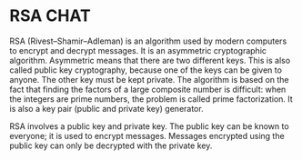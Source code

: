 # RSA CHAT
RSA (Rivest–Shamir–Adleman) is an algorithm used by modern computers to encrypt and decrypt messages. It is an asymmetric cryptographic algorithm. Asymmetric means that there are two different keys. This is also called public key cryptography, because one of the keys can be given to anyone. The other key must be kept private. The algorithm is based on the fact that finding the factors of a large composite number is difficult: when the integers are prime numbers, the problem is called prime factorization. It is also a key pair (public and private key) generator. 

RSA involves a public key and private key. The public key can be known to everyone; it is used to encrypt messages. Messages encrypted using the public key can only be decrypted with the private key. 